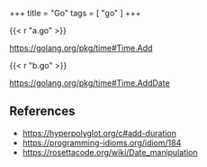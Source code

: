 +++
title = "Go"
tags = [ "go" ]
+++

{{< r "a.go" >}}

<https://golang.org/pkg/time#Time.Add>

{{< r "b.go" >}}

<https://golang.org/pkg/time#Time.AddDate>

## References

- <https://hyperpolyglot.org/c#add-duration>
- <https://programming-idioms.org/idiom/184>
- <https://rosettacode.org/wiki/Date_manipulation>
